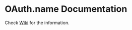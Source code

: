 # OAuth.name Documentation

Check [Wiki](https://github.com/OAuth-name/docs/wiki) for the information.
